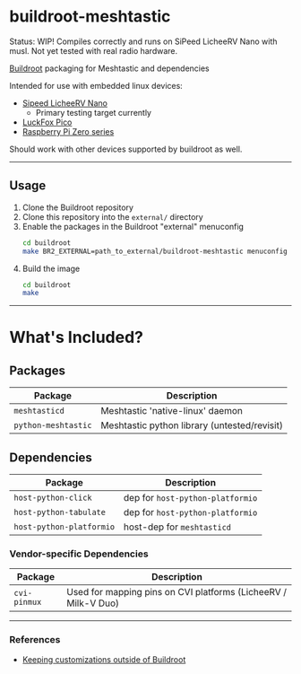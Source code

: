 # buildroot-meshtastic

Status: WIP! Compiles correctly and runs on SiPeed LicheeRV Nano with musl.
    Not yet tested with real radio hardware.

[Buildroot](https://buildroot.org/) packaging for Meshtastic and dependencies

Intended for use with embedded linux devices:
- [Sipeed LicheeRV Nano](https://wiki.sipeed.com/hardware/en/lichee/RV_Nano/1_intro.html)
    - Primary testing target currently
- [LuckFox Pico](https://wiki.luckfox.com/luckfox-pico/luckfox-pico-quick-start/)
- [Raspberry Pi Zero series](https://www.raspberrypi.com/documentation/computers/raspberry-pi.html#zero-series)

Should work with other devices supported by buildroot as well.

---

## Usage

1. Clone the Buildroot repository
2. Clone this repository into the `external/` directory
3. Enable the packages in the Buildroot "external" menuconfig
    ```sh
    cd buildroot
    make BR2_EXTERNAL=path_to_external/buildroot-meshtastic menuconfig
    ```
4. Build the image
    ```sh
    cd buildroot
    make
    ```

---

# What's Included?

## Packages

| Package             | Description                                  |
| ------------------- | -------------------------------------------- |
| `meshtasticd`       | Meshtastic 'native-linux' daemon             |
| `python-meshtastic` | Meshtastic python library (untested/revisit) |

## Dependencies

| Package                  | Description                      |
| ------------------------ | -------------------------------- |
| `host-python-click`      | dep for `host-python-platformio` |
| `host-python-tabulate`   | dep for `host-python-platformio` |
| `host-python-platformio` | host-dep for `meshtasticd`       |

### Vendor-specific Dependencies

| Package      | Description                                                    |
| ------------ | -------------------------------------------------------------- |
| `cvi-pinmux` | Used for mapping pins on CVI platforms (LicheeRV / Milk-V Duo) |

---

### References
- [Keeping customizations outside of Buildroot](https://buildroot.org/downloads/manual/manual.html#outside-br-custom)
